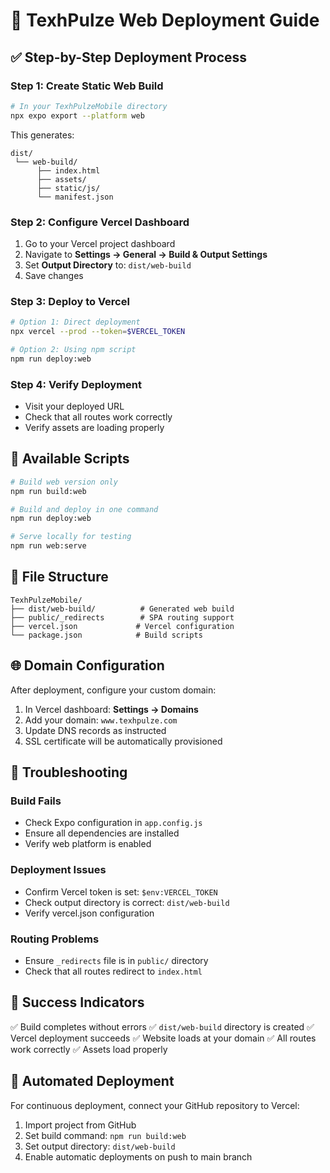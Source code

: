 # 🚀 TexhPulze Web Deployment Guide

## ✅ Step-by-Step Deployment Process

### Step 1: Create Static Web Build

```bash
# In your TexhPulzeMobile directory
npx expo export --platform web
```

This generates:
```
dist/
 └── web-build/
      ├── index.html
      ├── assets/
      ├── static/js/
      └── manifest.json
```

### Step 2: Configure Vercel Dashboard

1. Go to your Vercel project dashboard
2. Navigate to **Settings → General → Build & Output Settings**
3. Set **Output Directory** to: `dist/web-build`
4. Save changes

### Step 3: Deploy to Vercel

```bash
# Option 1: Direct deployment
npx vercel --prod --token=$VERCEL_TOKEN

# Option 2: Using npm script
npm run deploy:web
```

### Step 4: Verify Deployment

- Visit your deployed URL
- Check that all routes work correctly
- Verify assets are loading properly

## 🔧 Available Scripts

```bash
# Build web version only
npm run build:web

# Build and deploy in one command
npm run deploy:web

# Serve locally for testing
npm run web:serve
```

## 📁 File Structure

```
TexhPulzeMobile/
├── dist/web-build/          # Generated web build
├── public/_redirects        # SPA routing support
├── vercel.json             # Vercel configuration
└── package.json            # Build scripts
```

## 🌐 Domain Configuration

After deployment, configure your custom domain:

1. In Vercel dashboard: **Settings → Domains**
2. Add your domain: `www.texhpulze.com`
3. Update DNS records as instructed
4. SSL certificate will be automatically provisioned

## 🚨 Troubleshooting

### Build Fails
- Check Expo configuration in `app.config.js`
- Ensure all dependencies are installed
- Verify web platform is enabled

### Deployment Issues
- Confirm Vercel token is set: `$env:VERCEL_TOKEN`
- Check output directory is correct: `dist/web-build`
- Verify vercel.json configuration

### Routing Problems
- Ensure `_redirects` file is in `public/` directory
- Check that all routes redirect to `index.html`

## 🎯 Success Indicators

✅ Build completes without errors
✅ `dist/web-build` directory is created
✅ Vercel deployment succeeds
✅ Website loads at your domain
✅ All routes work correctly
✅ Assets load properly

## 🔄 Automated Deployment

For continuous deployment, connect your GitHub repository to Vercel:

1. Import project from GitHub
2. Set build command: `npm run build:web`
3. Set output directory: `dist/web-build`
4. Enable automatic deployments on push to main branch
